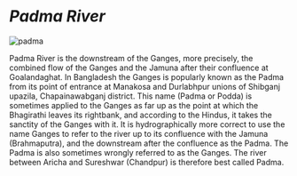 # *Padma River*
![padma](https://www.theindependentbd.com/assets/news_images/Padma-River2.jpg)

Padma River is the downstream of the Ganges, more precisely, the combined
flow of the Ganges and the Jamuna after their confluence at Goalandaghat.
In Bangladesh the Ganges is popularly known as the Padma from its point
of entrance at Manakosa and Durlabhpur unions of Shibganj upazila,
Chapainawabganj district. This name (Padma or Podda) is sometimes applied
to the Ganges as far up as the point at which the Bhagirathi leaves its
rightbank, and according to the Hindus, it takes the sanctity of the
Ganges with it. It is hydrographically more correct to use the name 
Ganges to refer to the river up to its confluence with the Jamuna 
(Brahmaputra), and the downstream after the confluence as the Padma. 
The Padma is also sometimes wrongly referred to as the Ganges. The 
river between Aricha and Sureshwar (Chandpur) is therefore best called
Padma.